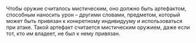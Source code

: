 Чтобы оружие считалось мистическим, оно должно быть артефактом, способным наносить урон – другими словами, предметом, который может быть привязан к конкретному индивидууму и использоваться при атаке. Такой артефакт считается мистическим оружием, даже если тот, кто им владеет, не был к нему привязан.